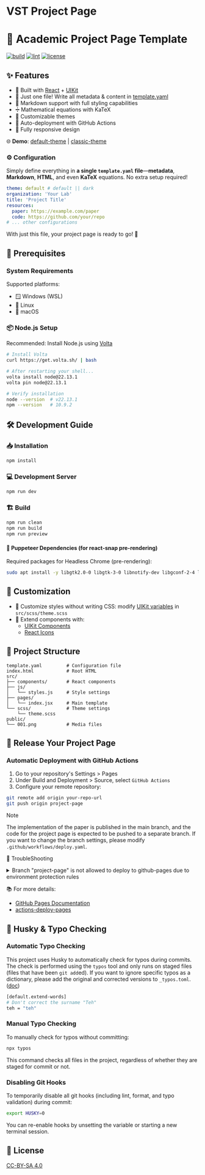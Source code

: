 # VST Project Page


# 🎨 Academic Project Page Template

[![build](https://github.com/denkiwakame/academic-project-template/actions/workflows/build.yaml/badge.svg)](https://github.com/denkiwakame/academic-project-template/actions/workflows/build.yaml) [![lint](https://github.com/denkiwakame/academic-project-template/actions/workflows/lint.yaml/badge.svg)](https://github.com/denkiwakame/academic-project-template/actions/workflows/lint.yaml)
[![license](https://img.shields.io/badge/LICENSE-CC--BY--SA4.0-important.svg)](https://creativecommons.org/licenses/by-sa/4.0/)

## ✨ Features

- 🚀 Built with [React](https://react.dev/) + [UIKit](https://getuikit.com/)
- 📝 Just one file! Write all metadata & content in [template.yaml](template.yaml)
- 📝 Markdown support with full styling capabilities
- ➗ Mathematical equations with KaTeX
- 🎨 Customizable themes
- 🔄 Auto-deployment with GitHub Actions
- 📱 Fully responsive design

🌐 **Demo**: [default-theme](https://denkiwakame.github.io/academic-project-template) | [classic-theme](https://github.com/user-attachments/assets/b8bc1e19-01b1-41a8-aff7-69047bb6ece2)

### ⚙️ Configuration

Simply define everything in **a single `template.yaml` file**—**metadata**, **Markdown**, **HTML**, and even **KaTeX** equations. No extra setup required!

```yaml
theme: default # default || dark
organization: 'Your Lab'
title: 'Project Title'
resources:
  paper: https://example.com/paper
  code: https://github.com/your/repo
# ... other configurations
```
With just this file, your project page is ready to go! 🚀

## 🚦 Prerequisites

### System Requirements

Supported platforms:

- 🪟 Windows (WSL)
- 🐧 Linux
- 🍎 macOS

### 📦 Node.js Setup

Recommended: Install Node.js using [Volta](https://volta.sh/)

```bash
# Install Volta
curl https://get.volta.sh/ | bash

# After restarting your shell...
volta install node@22.13.1
volta pin node@22.13.1

# Verify installation
node --version  # v22.13.1
npm --version   # 10.9.2
```

## 🛠️ Development Guide

### 📥 Installation

```sh
npm install
```

### 💻 Development Server

```sh
npm run dev
```

### 🏗️ Build

```sh
npm run clean
npm run build
npm run preview
```

#### 🤖 Puppeteer Dependencies (for react-snap pre-rendering)

Required packages for Headless Chrome (pre-rendering):

```bash
sudo apt install -y libgtk2.0-0 libgtk-3-0 libnotify-dev libgconf-2-4 libnss3 libxss1 libasound2 libxtst6 xauth xvfb libgbm-dev fonts-ipafont
```

## 🎨 Customization

- 💅 Customize styles without writing CSS: modify [UIKit variables](https://github.com/uikit/uikit/blob/develop/src/scss/variables.scss) in `src/scss/theme.scss`
- 🧩 Extend components with:
  - [UIKit Components](https://getuikit.com/docs/introduction)
  - [React Icons](https://react-icons.github.io/react-icons/)

## 📁 Project Structure

```
template.yaml         # Configuration file
index.html            # Root HTML
src/
├── components/       # React components
├── js/
│   └── styles.js     # Style settings
├── pages/
│   └── index.jsx     # Main template
└── scss/             # Theme settings
    └── theme.scss
public/
└── 001.png           # Media files
```

## 🚀 Release Your Project Page

### Automatic Deployment with GitHub Actions

1. Go to your repository's Settings > Pages
2. Under Build and Deployment > Source, select `GitHub Actions`
3. Configure your remote repository:

```bash
git remote add origin your-repo-url
git push origin project-page
```

> [!NOTE]
> The implementation of the paper is published in the main branch, and the code for the project page is expected to be pushed to a separate branch.
> If you want to change the branch settings, please modify `.github/workflows/deploy.yaml`.

🚨 TroubleShooting

<details>
<summary>Branch "project-page" is not allowed to deploy to github-pages due to environment protection rules</summary>
Navigate to Settings > Environments > github-pages > 🗑️
or set rules properly (add `project-page` to deployable branch).
https://docs.github.com/ja/actions/managing-workflow-runs-and-deployments/managing-deployments/managing-environments-for-deployment#deployment-protection-rules
  
![image](https://github.com/user-attachments/assets/ddaa751d-cedc-4665-86a1-8afd88e04e52)

</details>

📚 For more details:

- [GitHub Pages Documentation](https://docs.github.com/pages/getting-started-with-github-pages/configuring-a-publishing-source-for-your-github-pages-site)
- [actions-deploy-pages](https://github.com/actions/deploy-pages)

## 🐶 Husky & Typo Checking

### Automatic Typo Checking

This project uses Husky to automatically check for typos during commits. The check is performed using the `typos` tool and only runs on staged files (files that have been `git add`ed).
If you want to ignore specific typos as a dictionary, please add the original and corrected versions to `_typos.toml`. ([doc](https://github.com/crate-ci/typos/tree/master?tab=readme-ov-file#false-positives))


```bash
[default.extend-words]
# Don't correct the surname "Teh"
teh = "teh"
```

### Manual Typo Checking

To manually check for typos without committing:

```bash
npx typos
```

This command checks all files in the project, regardless of whether they are staged for commit or not.

### Disabling Git Hooks

To temporarily disable all git hooks (including lint, format, and typo validation) during commit:

```bash
export HUSKY=0
```

You can re-enable hooks by unsetting the variable or starting a new terminal session.

## 📄 License

[CC-BY-SA 4.0](https://creativecommons.org/licenses/by-sa/4.0/)
